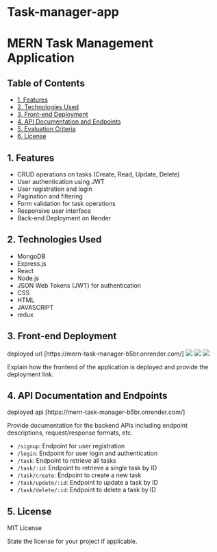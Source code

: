 # Task-manager-app
<!DOCTYPE html>
<html lang="en">
<head>
    <meta charset="UTF-8">
    <meta name="viewport" content="width=device-width, initial-scale=1.0">
<!--     <title>MERN Task Management Application</title> -->
</head>
<body>

<h1>MERN Task Management Application</h1>

<h2>Table of Contents</h2>
<ul>
    <li><a href="#features">1. Features</a></li>
    <li><a href="#technologies-used">2. Technologies Used</a></li>
    <li><a href="#frontend-deployment">3. Front-end Deployment</a></li>
    <li><a href="#api-documentation">4. API Documentation and Endpoints</a></li>
    <li><a href="#evaluation-criteria">5. Evaluation Criteria</a></li>
    <li><a href="#license">6. License</a></li>
</ul>

<h2 id="features">1. Features</h2>
<ul>
    <li>CRUD operations on tasks (Create, Read, Update, Delete)</li>
    <li>User authentication using JWT</li>
    <li>User registration and login</li>
    <li>Pagination and filtering</li>
    <li>Form validation for task operations</li>
    <li>Responsive user interface</li>
    <li>Back-end Deployment on Render</li>
</ul>

<h2 id="technologies-used">2. Technologies Used</h2>
<ul>
    <li>MongoDB</li>
    <li>Express.js</li>
    <li>React</li>
    <li>Node.js</li>
    <li>JSON Web Tokens (JWT) for authentication</li>
    <li>CSS</li>
    <li>HTML</li>
    <li>JAVASCRIPT</li>
    <li>redux</li>
    
</ul>

<h2 id="frontend-deployment">3. Front-end Deployment</h2>
 deployed url [https://mern-task-manager-b5br.onrender.com/]
<img src="https://drive.google.com/file/d/1sezl9u-P_RqJW5fWusgfgr9H0azjqdWw/view?usp=drive_link" />
<img src="https://drive.google.com/file/d/148cb9hhFUJIm5cD4urZw2YCKiYOkVN0B/view?usp=sharing" />
<img src="https://drive.google.com/file/d/1I0rq5x1YrzhtX-sFn2TxMenvHdC3yud9/view?usp=sharing" />


<p>Explain how the frontend of the application is deployed and provide the deployment link.</p>

<h2 id="api-documentation">4. API Documentation and Endpoints</h2>
deployed api [https://mern-task-manager-b5br.onrender.com/]
<p>Provide documentation for the backend APIs including endpoint descriptions, request/response formats, etc.</p>
<ul>
  <li><code>/signup</code>: Endpoint for user registration</li>
  <li><code>/login</code>: Endpoint for user login and authentication</li>
  <li><code>/task</code>: Endpoint to retrieve all tasks</li>
  <li><code>/task/:id</code>: Endpoint to retrieve a single task by ID</li>
  <li><code>/task/create</code>: Endpoint to create a new task</li>
  <li><code>/task/update/:id</code>: Endpoint to update a task by ID</li>
  <li><code>/task/delete/:id</code>: Endpoint to delete a task by ID</li>
</ul>

<h2 id="license">5. License</h2>
<p>MIT License</p>
<p>State the license for your project if applicable.</p>

</body>
</html>